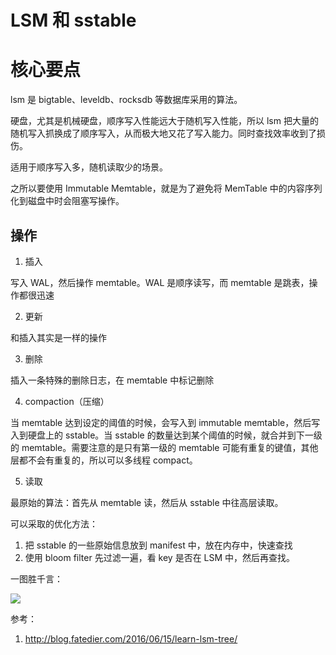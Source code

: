 # LSM 和 sstable

<!--
ID: 29ea5bdf-2bd1-4757-94b4-70eddf655a6a
Status: publish
Date: 2018-07-31T10:00:00
Modified: 2020-05-16T11:22:15
wp_id: 496
-->

# 核心要点

lsm 是 bigtable、leveldb、rocksdb 等数据库采用的算法。

硬盘，尤其是机械硬盘，顺序写入性能远大于随机写入性能，所以 lsm 把大量的随机写入抓换成了顺序写入，从而极大地又花了写入能力。同时查找效率收到了损伤。

适用于顺序写入多，随机读取少的场景。

之所以要使用 Immutable Memtable，就是为了避免将 MemTable 中的内容序列化到磁盘中时会阻塞写操作。

## 操作

1. 插入

  写入 WAL，然后操作 memtable。WAL 是顺序读写，而 memtable 是跳表，操作都很迅速

2. 更新

  和插入其实是一样的操作

3. 删除

  插入一条特殊的删除日志，在 memtable 中标记删除

4. compaction（压缩）

  当 memtable 达到设定的阈值的时候，会写入到 immutable memtable，然后写入到硬盘上的 sstable。当 sstable 的数量达到某个阈值的时候，就合并到下一级的 memtable。需要注意的是只有第一级的 memtable 可能有重复的键值，其他层都不会有重复的，所以可以多线程 compact。

5. 读取

  最原始的算法：首先从 memtable 读，然后从 sstable 中往高层读取。

  可以采取的优化方法：

  1. 把 sstable 的一些原始信息放到 manifest 中，放在内存中，快速查找
  2. 使用 bloom filter 先过滤一遍，看 key 是否在 LSM 中，然后再查找。

一图胜千言：

![](https://ws3.sinaimg.cn/large/801b780aly1ftt76pvzotj21kw13eh8u.jpg)


参考：

1. http://blog.fatedier.com/2016/06/15/learn-lsm-tree/
